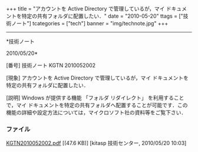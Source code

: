 ﻿+++
title = "アカウントを Active Directory で管理しているが，マイ ドキュメントを特定の共有フォルダに配置したい．"
date = "2010-05-20"
ttags = ["技術ノート"]
tcategories = ["tech"]
banner = "img/technote.jpg"
+++

-----------------------------------------------------------------------------------------------------------------------------

*技術ノート

2010/05/20*


[番号]
技術ノート KGTN 2010052002

[現象]
アカウントを Active Directory で管理しているが，マイ
ドキュメントを特定の共有フォルダに配置したい．

[説明]
Windows が提供する機能 「フォルダ リダイレクト」 を利用することで，マイ
ドキュメントを特定の共有フォルダへ配置することが可能です．この機能の詳細や設定方法については，マイクロソフト社の資料等をご覧下さい．


### ファイル

 
 


[KGTN2010052002.pdf](http://techreport.kitasp.net/attachments/download/173/KGTN2010052002.pdf)
 [(47.6 KB)] [kitasp 技術センター, 2010/05/20
10:03]


 


 

